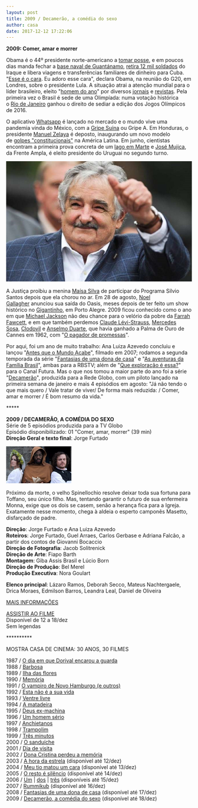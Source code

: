 ```yaml
---
layout: post
title: 2009 / Decamerão, a comédia do sexo
author: casa
date: 2017-12-12 17:22:06
---
```

**2009: Comer, amar e morrer**

Obama é o 44º presidente norte-americano a [tomar posse](https://thecaucus.blogs.nytimes.com/2009/01/21/reporting-for-duty/), e em poucos dias manda fechar a [base naval de Guantánamo](https://en.wikipedia.org/wiki/Guantanamo_Bay_detention_camp), [retira 12 mil soldados](https://en.wikipedia.org/wiki/First_100_days_of_Barack_Obama%27s_presidency) do Iraque e libera viagens e transferências familiares de dinheiro para Cuba. "[Esse é o cara](https://youtu.be/7_-PZ_6WbrQ). Eu adoro esse cara", declara Obama, na reunião do G20, em Londres, sobre o presidente Lula. A situação atrai a atenção mundial para o líder brasileiro, eleito "[homem do ano](http://en.mercopress.com/2009/12/25/le)" por diversos [jornais](http://www.newsweek.com/brazils-lula-most-popular-politician-earth-79355) e [revistas](http://content.time.com/time/specials/packages/article/0,28804,1984685_1984864_1984866,00.html). Pela primeira vez o Brasil é sede de uma Olimpíada: numa votação histórica o [Rio de Janeiro](https://www.youtube.com/watch?v=IJ-twB38UWk) ganhou o direito de sediar a edição dos Jogos Olímpicos de 2016.

O aplicativo [Whatsapp](https://pt.wikipedia.org/wiki/WhatsApp) é lançado no mercado e o mundo vive uma pandemia vinda do México, com a [Gripe Suína](https://pt.wikipedia.org/wiki/Gripe_su%C3%ADna) ou Gripe A. Em Honduras, o presidente [Manuel Zelaya](https://es.wikipedia.org/wiki/Manuel_Zelaya) é deposto, inaugurando um novo modelo de [golpes "constitucionais"](https://pt.wikipedia.org/wiki/Golpe_militar_em_Honduras_em_2009) na América Latina. Em junho, cientistas encontram a primeira prova concreta de um [lago em Marte](https://en.wikipedia.org/wiki/The_Waters_of_Mars) e [José Mujica](https://www.youtube.com/watch?v=JqhCAORmsaE), da Frente Ampla, é eleito presidente do Uruguai no segundo turno.

![](/uploads/pepe2.jpg)

A Justiça proibiu a menina [Maísa Silva](https://www.youtube.com/watch?v=B0QmcwRVepQ) de participar do Programa Silvio Santos depois que ela chorou no ar. Em 28 de agosto, [Noel Gallagher](https://en.wikipedia.org/wiki/Noel_Gallagher) anunciou sua saída do Oasis, meses depois de ter feito um show histórico no [Gigantinho](https://www.youtube.com/watch?v=JCfoS2tIPOU), em Porto Alegre. 2009 ficou conhecido como o ano em que [Michael Jackson](https://www.youtube.com/watch?v=Bl6oTPhOCD4) não deu chance para o velório da pobre da [Farrah Fawcett](https://en.wikipedia.org/wiki/Farrah_Fawcett), e em que também perdemos [Claude Lévi-Strauss](https://en.wikipedia.org/wiki/Claude_L%C3%A9vi-Strauss), [Mercedes Sosa](https://youtu.be/cIrGQD84F1g), [Clodovil](https://pt.wikipedia.org/wiki/Clodovil_Hernandes) e [Anselmo Duarte](https://pt.wikipedia.org/wiki/Anselmo_Duarte), que havia ganhado a Palma de Ouro de Cannes em 1962, com "[O pagador de promessas](https://www.youtube.com/watch?v=WLqFa-61tkM)".

Por aqui, foi um ano de muito trabalho: Ana Luiza Azevedo concluiu e lançou "[Antes que o Mundo Acabe](https://www.casacinepoa.com.br/filmes/antes-que-o-mundo-acabe/)", filmado em 2007; rodamos a segunda temporada da série "[Fantasias de uma dona de casa](https://www.casacinepoa.com.br/filmes/fantasias-de-uma-dona-de-casa/)" e "[As aventuras da Família Brasil](https://www.casacinepoa.com.br/filmes/aventuras-da-fam%C3%ADlia-brasil/)", ambas para a RBSTV; além de "[Que exploração é essa?](https://www.casacinepoa.com.br/filmes/que-direito/)" para o Canal Futura. Mas o que nos tomou a maior parte do ano foi a série "[Decamerão](https://www.casacinepoa.com.br/filmes/decamer%C3%A3o-a-com%C3%A9dia-do-sexo/)", produzida para a Rede Globo, com um piloto lançado na primeira semana de janeiro e mais 4 episódios em agosto: "Já não tendo o que mais quero / Vale tratar de viver/ De forma mais reduzida: / Comer, amar e morrer / É bom resumo da vida."

\*\*\*\**

**2009 / DECAMERÃO, A COMÉDIA DO SEXO**\
Série de 5 episódios produzida para a TV Globo\
Episódio disponibilizado: 01 "Comer, amar, morrer" (39 min)\
**Direção Geral e texto final**: Jorge Furtado

![](/uploads/decam1-im.jpg)

Próximo da morte, o velho Spinellochio resolve deixar toda sua fortuna para Toffano, seu único filho. Mas, tentando garantir o futuro de sua enfermeira Monna, exige que os dois se casem, senão a herança fica para a Igreja. Exatamente nesse momento, chega à aldeia o esperto camponês Masetto, disfarçado de padre.

**Direção**: Jorge Furtado e Ana Luiza Azevedo\
**Roteiros**: Jorge Furtado, Guel Arraes, Carlos Gerbase e Adriana Falcão, a partir dos contos de Giovanni Bocaccio\
**Direção de Fotografia**: Jacob Solitrenick\
**Direção de Arte**: Fiapo Barth\
**Montagem**: Giba Assis Brasil e Lúcio Born\
**Direção de Produção**: Bel Merel\
**Produção Executiva**: Nora Goulart

**Elenco principal**: Lázaro Ramos, Deborah Secco, Mateus Nachtergaele, Drica Moraes, Edmilson Barros, Leandra Leal, Daniel de Oliveira

[MAIS INFORMAÇÕES](https://www.casacinepoa.com.br/filmes/decamer%C3%A3o-a-com%C3%A9dia-do-sexo/)

[A﻿SSISTIR AO FILME](https://vimeo.com/242297960)\
Disponível de 12 a 18/dez\
Sem legendas

\*\*\*\*\*\*\*\*\*\*

MOSTRA CASA DE CINEMA: 30 ANOS, 30 FILMES

1987 / [O dia em que Dorival encarou a guarda](https://www.casacinepoa.com.br/blog/2017-11-20-1986-87-o-dia-em-que-dorival-encarou-a-guarda/)\
1988 / [Barbosa](https://www.casacinepoa.com.br/blog/2017-11-21-1988-barbosa/)[](http://www.casacinepoa.com.br/o-blog/casa-30-anos/1988-barbosa)\
1989 / [Ilha das flores](https://www.casacinepoa.com.br/blog/2017-11-22-1989-ilha-das-flores/)\
1990 / [Memória](https://www.casacinepoa.com.br/blog/2017-11-23-1990-mem%C3%B3ria/)\
1991 / [O vampiro de Novo Hamburgo (e outros)](https://www.casacinepoa.com.br/blog/2017-11-24-1991-o-vampiro-de-novo-hamburgo-e-outros/)\
1992 / [Esta não é a sua vida](https://www.casacinepoa.com.br/blog/2017-11-25-1992-esta-n%C3%A3o-%C3%A9-a-sua-vida/)\
1993 / [Ventre livre](https://www.casacinepoa.com.br/blog/2017-11-26-1993-ventre-livre/)\
1994 / [A matadeira](https://www.casacinepoa.com.br/blog/2017-11-27-1994-a-matadeira/)\
1995 / [Deus ex-machina](https://www.casacinepoa.com.br/blog/2017-11-28-1995-deus-ex-machina/)\
1996 / [Um homem sério](https://www.casacinepoa.com.br/blog/2017-11-29-1996-um-homem-s%C3%A9rio/)\
1997 / [Anchietanos](https://www.casacinepoa.com.br/blog/2017-11-30-1997-anchietanos/)\
1998 / [Trampolim](https://www.casacinepoa.com.br/blog/2017-12-01-1998-trampolim/)\
1999 / [Três minutos](https://www.casacinepoa.com.br/blog/2017-12-02-1999-tr%C3%AAs-minutos/)\
2000 / [O sanduíche](https://www.casacinepoa.com.br/blog/2017-12-03-2000-o-sandu%C3%ADche/)\
2001 / [Dia de visita](https://www.casacinepoa.com.br/blog/2017-12-04-2001-dia-de-visita/)\
2002 / [Dona Cristina perdeu a memória](https://www.casacinepoa.com.br/blog/2017-12-05-2002-dona-cristina-perdeu-a-mem%C3%B3ria/)\
2003 / [A hora da estrela](https://vimeo.com/240483001) (disponível até 12/dez)\
2004 / [Meu tio matou um cara](https://vimeo.com/244319891) (disponível até 13/dez)\
2005 / [O resto é silêncio](https://vimeo.com/239639386) (disponível até 14/dez)\
2006 / [Um](https://vimeo.com/242292428) | [dos](https://vimeo.com/242294379) | [três](https://vimeo.com/242296023) (disponíveis até 15/dez)\
2007 / [Rummikub](https://vimeo.com/240533542) (disponível até 16/dez)\
2008 / [Fantasias de uma dona de casa](https://vimeo.com/240855811) (disponível até 17/dez)\
2009 / [Decamerão, a comédia do sexo](https://vimeo.com/242297960) (disponível até 18/dez)